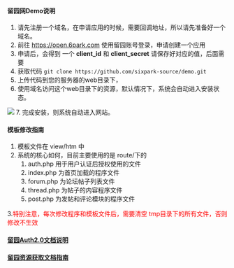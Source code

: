 #### 留园网Demo说明
1. 请先注册一个域名，在申请应用的时候，需要回调地址，所以请先准备好一个域名。
2. 前往 https://open.6park.com 使用留园账号登录，申请创建一个应用
3. 申请后，会得到 一个 **client_id** 和 **client_secret** 请保存好对应的值，后面需要
4. 获取代码
`git clone https://github.com/sixpark-source/demo.git`
5. 上传代码到您的服务器的web目录下，
6. 使用域名访问这个web目录下的资源，默认情况下，系统会自动进入安装状态。
<img src="https://github.com/sixpark-source/demo/blob/main/doc_resource/db.png">
7. 完成安装，则系统自动进入网站。


#### 模板修改指南
1. 模板文件在 view/htm 中 
2. 系统的核心如何，目前主要使用的是 route/下的 
   1. auth.php 用于用户认证后授权使用的文件
   2. index.php 为首页加载的程序文件
   3. forum.php 为论坛帖子列表文件
   4. thread.php 为帖子的内容程序文件
   5. post.php 为发帖和评论模块的程序文件

3.<font color="red">特别注意，每次修改程序和模板文件后，需要清空 tmp目录下的所有文件，否则修改不生效</font>

#### <a href="https://github.com/sixpark-source/OAuth2/blob/master/Doc/Auth2.0%E6%8E%A5%E5%8F%A3%E6%8C%87%E5%8D%97.md">留园Auth2.0文档说明</a>

#### <a href="https://github.com/sixpark-source/OAuth2/blob/master/Doc/%E8%B5%84%E6%BA%90%E6%8E%A5%E5%8F%A3%E6%96%87%E6%A1%A3.md">留园资源获取文档指南</a>


